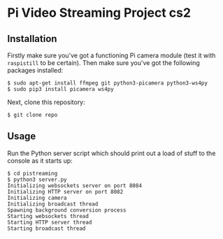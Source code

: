 # Pi Video Streaming Project cs2


## Installation

Firstly make sure you've got a functioning Pi camera module (test it with
`raspistill` to be certain). Then make sure you've got the following packages
installed:

    $ sudo apt-get install ffmpeg git python3-picamera python3-ws4py
    $ sudo pip3 install picamera ws4py

Next, clone this repository:

    $ git clone repo


## Usage

Run the Python server script which should print out a load of stuff
to the console as it starts up:

    $ cd pistreaming
    $ python3 server.py
    Initializing websockets server on port 8084
    Initializing HTTP server on port 8082
    Initializing camera
    Initializing broadcast thread
    Spawning background conversion process
    Starting websockets thread
    Starting HTTP server thread
    Starting broadcast thread